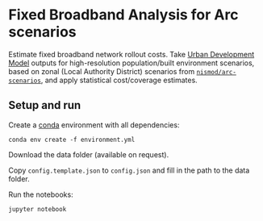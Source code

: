 # Fixed Broadband Analysis for Arc scenarios

Estimate fixed broadband network rollout costs. Take [Urban Development
Model](https://github.com/geospatialncl/urban_development_model) outputs for high-resolution
population/built environment scenarios, based on zonal (Local Authority District) scenarios
from [`nismod/arc-scenarios`](https://github.com/nismod/arc-scenarios), and apply statistical
cost/coverage estimates.

## Setup and run

Create a [conda](https://docs.conda.io/projects/conda/en/latest/user-guide/index.html) environment with all dependencies:

    conda env create -f environment.yml

Download the data folder (available on request).

Copy `config.template.json` to `config.json` and fill in the path to the data folder.

Run the notebooks:

    jupyter notebook
